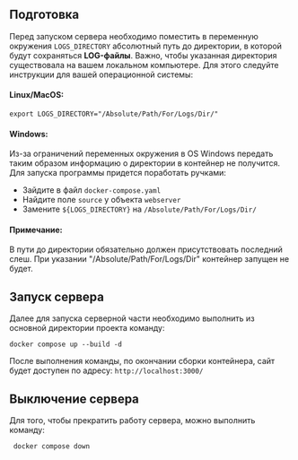 ## Подготовка

Перед запуском сервера необходимо поместить в переменную окружения `LOGS_DIRECTORY` абсолютный путь до директории, в которой будут сохраняться **LOG-файлы**. Важно, чтобы указанная директория существовала на вашем локальном компьютере. Для этого следуйте инструкции для вашей операционной системы: 

#### Linux/MacOS:

    export LOGS_DIRECTORY="/Absolute/Path/For/Logs/Dir/"
    
#### Windows:

Из-за ограничений переменных окружения в OS Windows передать таким образом информацию о директории в контейнер не получится. Для запуска программы придется поработать ручками: 
    
- Зайдите в файл `docker-compose.yaml` 
- Найдите поле `source` у объекта `webserver`
- Замените `${LOGS_DIRECTORY}` на  `/Absolute/Path/For/Logs/Dir/`
    
#### Примечание:
В пути до директории обязательно должен присутствовать последний слеш. При указании "/Absolute/Path/For/Logs/Dir" контейнер запущен не будет. 
 
## Запуск сервера
 
Далее для запуска серверной части необходимо выполнить из основной директории проекта команду:

    docker compose up --build -d
    
После выполнения команды, по окончании сборки контейнера, сайт будет доступен по адресу: `http://localhost:3000/`

## Выключение сервера

Для того, чтобы прекратить работу сервера, можно выполнить команду:
    
     docker compose down

  
